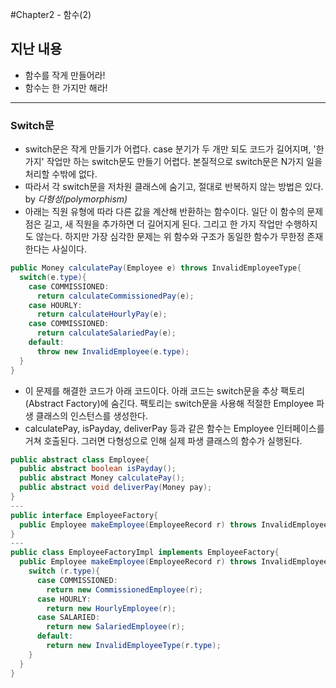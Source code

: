 #Chapter2 - 함수(2)

## 지난 내용
* 함수를 작게 만들어라!
* 함수는 한 가지만 해라!
---


### Switch문 
* switch문은 작게 만들기가 어렵다. case 분기가 두 개만 되도 코드가 길어지며, '한 가지' 작업만 하는 switch문도 만들기 어렵다. 본질적으로 switch문은 N가지 일을 처리할 수밖에 없다.
* 따라서 각 switch문을 저차원 클래스에 숨기고, 절대로 반복하지 않는 방법은 있다. by *다형성(polymorphism)*
* 아래는 직원 유형에 따라 다른 값을 계산해 반환하는 함수이다. 일단 이 함수의 문제점은 길고, 새 직원을 추가하면 더 길어지게 된다. 그리고 한 가지 작업만 수행하지도 않는다. 하지만 가장 심각한 문제는 위 함수와 구조가 동일한 함수가 무한정 존재한다는 사실이다.
```java
public Money calculatePay(Employee e) throws InvalidEmployeeType{
  switch(e.type){
    case COMMISSIONED:
      return calculateCommissionedPay(e);
    case HOURLY:
      return calculateHourlyPay(e);
    case COMMISSIONED:
      return calculateSalariedPay(e);
    default:
      throw new InvalidEmployee(e.type);
  }
}
```
* 이 문제를 해결한 코드가 아래 코드이다. 아래 코드는 switch문을 추상 팩토리(Abstract Factory)에 숨긴다. 팩토리는 switch문을 사용해 적절한 Employee 파생 클래스의 인스턴스를 생성한다.
* calculatePay, isPayday, deliverPay 등과 같은 함수는 Employee 인터페이스를 거쳐 호출된다. 그러면 다형성으로 인해 실제 파생 클래스의 함수가 실행된다.
```java
public abstract class Employee{
  public abstract boolean isPayday();
  public abstract Money calculatePay();
  public abstract void deliverPay(Money pay);
}
---
public interface EmployeeFactory{
  public Employee makeEmployee(EmployeeRecord r) throws InvalidEmployeeType;
}
---
public class EmployeeFactoryImpl implements EmployeeFactory{
  public Employee makeEmployee(EmployeeRecord r) throws InvalidEmployeeType{
    switch (r.type){
      case COMMISSIONED:
        return new CommissionedEmployee(r);
      case HOURLY:
        return new HourlyEmployee(r);
      case SALARIED:
        return new SalariedEmployee(r);
      default:
        return new InvalidEmployeeType(r.type);
    }
  }
}
```

  
